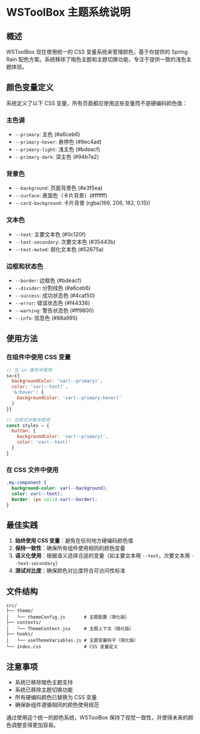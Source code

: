 # WSToolBox 主题系统说明

## 概述

WSToolBox 现在使用统一的 CSS 变量系统来管理颜色，基于你提供的 Spring Rain 配色方案。系统移除了暗色主题和主题切换功能，专注于提供一致的浅色主题体验。

## 颜色变量定义

系统定义了以下 CSS 变量，所有页面都应使用这些变量而不是硬编码颜色值：

### 主色调
- `--primary`: 主色 (#a6ceb6)
- `--primary-hover`: 悬停色 (#9ec4ad)
- `--primary-light`: 浅主色 (#bdeacf)
- `--primary-dark`: 深主色 (#94b7a2)

### 背景色
- `--background`: 页面背景色 (#e3f5ea)
- `--surface`: 表面色（卡片背景）(#ffffff)
- `--card-background`: 卡片背景 (rgba(166, 206, 182, 0.15))

### 文本色
- `--text`: 主要文本色 (#0c120f)
- `--text-secondary`: 次要文本色 (#35443b)
- `--text-muted`: 弱化文本色 (#52675a)

### 边框和状态色
- `--border`: 边框色 (#bdeacf)
- `--divider`: 分割线色 (#a6ceb6)
- `--success`: 成功状态色 (#4caf50)
- `--error`: 错误状态色 (#f44336)
- `--warning`: 警告状态色 (#ff9800)
- `--info`: 信息色 (#88a995)

## 使用方法

### 在组件中使用 CSS 变量

```jsx
// 在 sx 属性中使用
sx={{
  backgroundColor: 'var(--primary)',
  color: 'var(--text)',
  '&:hover': {
    backgroundColor: 'var(--primary-hover)'
  }
}}

// 在样式对象中使用
const styles = {
  button: {
    backgroundColor: 'var(--primary)',
    color: 'var(--text)'
  }
}
```

### 在 CSS 文件中使用

```css
.my-component {
  background-color: var(--background);
  color: var(--text);
  border: 1px solid var(--border);
}
```

## 最佳实践

1. **始终使用 CSS 变量**：避免在任何地方硬编码颜色值
2. **保持一致性**：确保所有组件使用相同的颜色变量
3. **语义化使用**：根据语义选择合适的变量（如主要文本用 `--text`，次要文本用 `--text-secondary`）
4. **测试对比度**：确保颜色对比度符合可访问性标准

## 文件结构

```
src/
├── theme/
│   └── themeConfig.js       # 主题配置（简化版）
├── contexts/
│   └── ThemeContext.jsx     # 主题上下文（简化版）
├── hooks/
│   └── useThemeVariables.js # 主题变量钩子（简化版）
└── index.css                # CSS 变量定义
```

## 注意事项

- 系统已移除暗色主题支持
- 系统已移除主题切换功能
- 所有硬编码颜色已替换为 CSS 变量
- 确保新组件遵循相同的颜色使用规范

通过使用这个统一的颜色系统，WSToolBox 保持了视觉一致性，并使得未来的颜色调整变得更加容易。